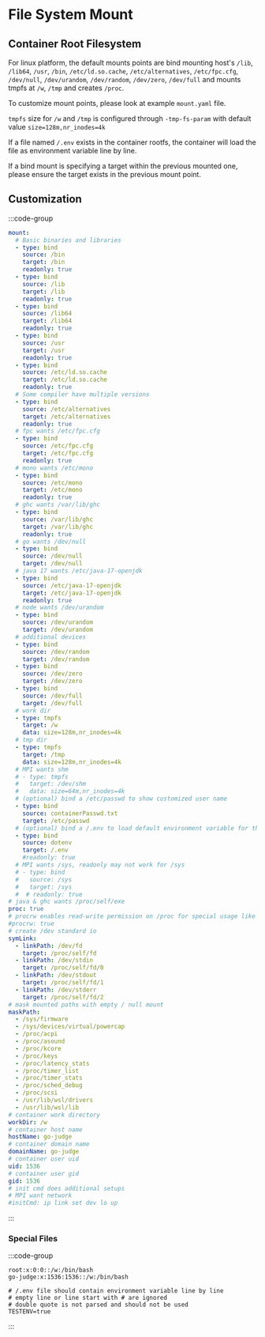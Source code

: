 # File System Mount

## Container Root Filesystem

For linux platform, the default mounts points are bind mounting host's `/lib`, `/lib64`, `/usr`, `/bin`, `/etc/ld.so.cache`, `/etc/alternatives`, `/etc/fpc.cfg`, `/dev/null`, `/dev/urandom`, `/dev/random`, `/dev/zero`, `/dev/full` and mounts tmpfs at `/w`, `/tmp` and creates `/proc`.

To customize mount points, please look at example `mount.yaml` file.

`tmpfs` size for `/w` and `/tmp` is configured through `-tmp-fs-param` with default value `size=128m,nr_inodes=4k`

If a file named `/.env` exists in the container rootfs, the container will load the file as environment variable line by line.

If a bind mount is specifying a target within the previous mounted one, please ensure the target exists in the previous mount point.

## Customization

:::code-group

```yaml [mount.yaml]
mount:
  # Basic binaries and libraries
  - type: bind
    source: /bin
    target: /bin
    readonly: true
  - type: bind
    source: /lib
    target: /lib
    readonly: true
  - type: bind
    source: /lib64
    target: /lib64
    readonly: true
  - type: bind
    source: /usr
    target: /usr
    readonly: true
  - type: bind
    source: /etc/ld.so.cache
    target: /etc/ld.so.cache
    readonly: true
  # Some compiler have multiple versions
  - type: bind
    source: /etc/alternatives
    target: /etc/alternatives
    readonly: true
  # fpc wants /etc/fpc.cfg
  - type: bind
    source: /etc/fpc.cfg
    target: /etc/fpc.cfg
    readonly: true
  # mono wants /etc/mono
  - type: bind
    source: /etc/mono
    target: /etc/mono
    readonly: true
  # ghc wants /var/lib/ghc
  - type: bind
    source: /var/lib/ghc
    target: /var/lib/ghc
    readonly: true
  # go wants /dev/null
  - type: bind
    source: /dev/null
    target: /dev/null
  # java 17 wants /etc/java-17-openjdk
  - type: bind
    source: /etc/java-17-openjdk
    target: /etc/java-17-openjdk
    readonly: true
  # node wants /dev/urandom
  - type: bind
    source: /dev/urandom
    target: /dev/urandom
  # additional devices
  - type: bind
    source: /dev/random
    target: /dev/random
  - type: bind
    source: /dev/zero
    target: /dev/zero
  - type: bind
    source: /dev/full
    target: /dev/full
  # work dir
  - type: tmpfs
    target: /w
    data: size=128m,nr_inodes=4k
  # tmp dir
  - type: tmpfs
    target: /tmp
    data: size=128m,nr_inodes=4k
  # MPI wants shm
  # - type: tmpfs
  #   target: /dev/shm
  #   data: size=64m,nr_inodes=4k
  # (optional) bind a /etc/passwd to show customized user name
  - type: bind
    source: containerPasswd.txt
    target: /etc/passwd
  # (optional) bind a /.env to load default environment variable for the container
  - type: bind
    source: dotenv
    target: /.env
    #readonly: true
  # MPI wants /sys, readonly may not work for /sys
  # - type: bind
  #   source: /sys
  #   target: /sys
  #  # readonly: true
# java & ghc wants /proc/self/exe
proc: true
# procrw enables read-write permission on /proc for special usage like CUDA
#procrw: true
# create /dev standard io
symLink:
  - linkPath: /dev/fd
    target: /proc/self/fd
  - linkPath: /dev/stdin
    target: /proc/self/fd/0
  - linkPath: /dev/stdout
    target: /proc/self/fd/1
  - linkPath: /dev/stderr
    target: /proc/self/fd/2
# mask mounted paths with empty / null mount
maskPath:
  - /sys/firmware
  - /sys/devices/virtual/powercap
  - /proc/acpi
  - /proc/asound
  - /proc/kcore
  - /proc/keys
  - /proc/latency_stats
  - /proc/timer_list
  - /proc/timer_stats
  - /proc/sched_debug
  - /proc/scsi
  - /usr/lib/wsl/drivers
  - /usr/lib/wsl/lib
# container work directory
workDir: /w
# container host name
hostName: go-judge
# container domain name
domainName: go-judge
# container user uid
uid: 1536
# container user gid
gid: 1536
# init cmd does additional setups
# MPI want network
#initCmd: ip link set dev lo up
```

:::

### Special Files

:::code-group

```text [containerPasswd.txt]
root:x:0:0::/w:/bin/bash
go-judge:x:1536:1536::/w:/bin/bash
```

```text [dotenv]
# /.env file should contain environment variable line by line
# empty line or line start with # are ignored
# double quote is not parsed and should not be used
TESTENV=true
```

:::